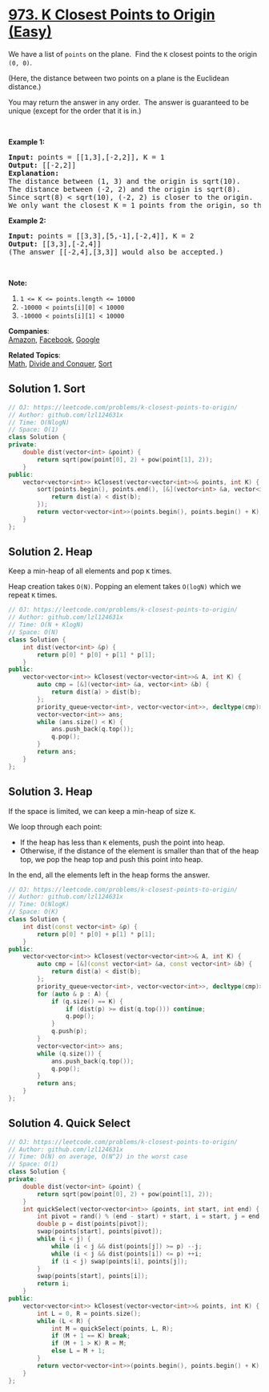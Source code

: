 # [973. K Closest Points to Origin (Easy)](https://leetcode.com/problems/k-closest-points-to-origin/)

<p>We have a list of <code>points</code>&nbsp;on the plane.&nbsp; Find the <code>K</code> closest points to the origin <code>(0, 0)</code>.</p>

<p>(Here, the distance between two points on a plane is the Euclidean distance.)</p>

<p>You may return the answer in any order.&nbsp; The&nbsp;answer is guaranteed to be unique (except for the order that it is in.)</p>

<p>&nbsp;</p>

<div>
<p><strong>Example 1:</strong></p>

<pre><strong>Input: </strong>points = <span id="example-input-1-1">[[1,3],[-2,2]]</span>, K = <span id="example-input-1-2">1</span>
<strong>Output: </strong><span id="example-output-1">[[-2,2]]</span>
<strong>Explanation: </strong>
The distance between (1, 3) and the origin is sqrt(10).
The distance between (-2, 2) and the origin is sqrt(8).
Since sqrt(8) &lt; sqrt(10), (-2, 2) is closer to the origin.
We only want the closest K = 1 points from the origin, so the answer is just [[-2,2]].
</pre>

<div>
<p><strong>Example 2:</strong></p>

<pre><strong>Input: </strong>points = <span id="example-input-2-1">[[3,3],[5,-1],[-2,4]]</span>, K = <span id="example-input-2-2">2</span>
<strong>Output: </strong><span id="example-output-2">[[3,3],[-2,4]]</span>
(The answer [[-2,4],[3,3]] would also be accepted.)
</pre>

<p>&nbsp;</p>

<p><strong>Note:</strong></p>

<ol>
	<li><code>1 &lt;= K &lt;= points.length &lt;= 10000</code></li>
	<li><code>-10000 &lt; points[i][0] &lt; 10000</code></li>
	<li><code>-10000 &lt; points[i][1] &lt; 10000</code></li>
</ol>
</div>
</div>


**Companies**:  
[Amazon](https://leetcode.com/company/amazon), [Facebook](https://leetcode.com/company/facebook), [Google](https://leetcode.com/company/google)

**Related Topics**:  
[Math](https://leetcode.com/tag/math/), [Divide and Conquer](https://leetcode.com/tag/divide-and-conquer/), [Sort](https://leetcode.com/tag/sort/)

## Solution 1. Sort

```cpp
// OJ: https://leetcode.com/problems/k-closest-points-to-origin/
// Author: github.com/lzl124631x
// Time: O(NlogN)
// Space: O(1)
class Solution {
private:
    double dist(vector<int> &point) {
        return sqrt(pow(point[0], 2) + pow(point[1], 2));
    }
public:
    vector<vector<int>> kClosest(vector<vector<int>>& points, int K) {
        sort(points.begin(), points.end(), [&](vector<int> &a, vector<int> &b) {
            return dist(a) < dist(b);
        });
        return vector<vector<int>>(points.begin(), points.begin() + K);
    }
};
```

## Solution 2. Heap

Keep a min-heap of all elements and pop `K` times.

Heap creation takes `O(N)`. Popping an element takes `O(logN)` which we repeat `K` times.

```cpp
// OJ: https://leetcode.com/problems/k-closest-points-to-origin/
// Author: github.com/lzl124631x
// Time: O(N + KlogN)
// Space: O(N)
class Solution {
    int dist(vector<int> &p) {
        return p[0] * p[0] + p[1] * p[1];
    }
public:
    vector<vector<int>> kClosest(vector<vector<int>>& A, int K) {
        auto cmp = [&](vector<int> &a, vector<int> &b) {
            return dist(a) > dist(b);
        };
        priority_queue<vector<int>, vector<vector<int>>, decltype(cmp)> q(begin(A), end(A), cmp);
        vector<vector<int>> ans;
        while (ans.size() < K) {
            ans.push_back(q.top());
            q.pop();
        }
        return ans;
    }
};
```

## Solution 3. Heap

If the space is limited, we can keep a min-heap of size `K`.

We loop through each point:
* If the heap has less than `K` elements, push the point into heap.
* Otherwise, if the distance of the element is smaller than that of the heap top, we pop the heap top and push this point into heap.

In the end, all the elements left in the heap forms the answer.

```cpp
// OJ: https://leetcode.com/problems/k-closest-points-to-origin/
// Author: github.com/lzl124631x
// Time: O(NlogK)
// Space: O(K)
class Solution {
    int dist(const vector<int> &p) {
        return p[0] * p[0] + p[1] * p[1];
    }
public:
    vector<vector<int>> kClosest(vector<vector<int>>& A, int K) {
        auto cmp = [&](const vector<int> &a, const vector<int> &b) {
            return dist(a) < dist(b);
        };
        priority_queue<vector<int>, vector<vector<int>>, decltype(cmp)> q(cmp);
        for (auto & p : A) {
            if (q.size() == K) {
                if (dist(p) >= dist(q.top())) continue;
                q.pop();
            }
            q.push(p);
        }
        vector<vector<int>> ans;
        while (q.size()) {
            ans.push_back(q.top());
            q.pop();
        }
        return ans;
    }
};
```

## Solution 4. Quick Select

```cpp
// OJ: https://leetcode.com/problems/k-closest-points-to-origin/
// Author: github.com/lzl124631x
// Time: O(N) on average, O(N^2) in the worst case
// Space: O(1)
class Solution {
private:
    double dist(vector<int> &point) {
        return sqrt(pow(point[0], 2) + pow(point[1], 2));
    }
    int quickSelect(vector<vector<int>> &points, int start, int end) {
        int pivot = rand() % (end - start) + start, i = start, j = end - 1;
        double p = dist(points[pivot]);
        swap(points[start], points[pivot]);
        while (i < j) {
            while (i < j && dist(points[j]) >= p) --j;
            while (i < j && dist(points[i]) <= p) ++i;
            if (i < j) swap(points[i], points[j]);
        }
        swap(points[start], points[i]);
        return i;
    }
public:
    vector<vector<int>> kClosest(vector<vector<int>>& points, int K) {
        int L = 0, R = points.size();
        while (L < R) {
            int M = quickSelect(points, L, R);
            if (M + 1 == K) break;
            if (M + 1 > K) R = M;
            else L = M + 1;
        }
        return vector<vector<int>>(points.begin(), points.begin() + K);
    }
};
```